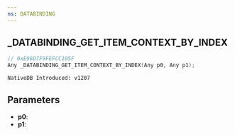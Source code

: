 ```yaml
---
ns: DATABINDING
---
```

## _DATABINDING_GET_ITEM_CONTEXT_BY_INDEX

```c
// 0xE96D7F9FEFCC105F
Any _DATABINDING_GET_ITEM_CONTEXT_BY_INDEX(Any p0, Any p1);
```

```
NativeDB Introduced: v1207
```

## Parameters
* **p0**:
* **p1**:
